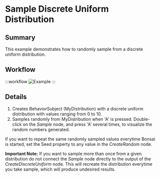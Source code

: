 # Sample Discrete Uniform Distribution

## Summary
This example demonstrates how to randomly sample from a discrete uniform distribution.

## Workflow

:::workflow
![Example](~/workflows//BonsaiExamples/Numeric.Distributions/SampleDiscreteUniformDistribution/SampleDiscreteUniformDistribution.bonsai)
:::

## Details
1. Creates BehaviorSubject (MyDistribution) with a discrete uniform distribution with values ranging from 0 to 10.
2. Samples randomly from MyDistribution when 'A' is pressed. Double-click on the *Sample* node, and press 'A' several times, to visualize the random numbers generated.

If you want to repeat the same randomly sampled values everytime Bonsai is started, set the Seed property to any value in the *CreateRandom* node.

**Important Note:** If you want to sample more than once from a given distribution do not connect the *Sample* node directly to the output of the *CreateDiscreteUniform* node. This will recreate the distribution everytime you take sample, which will produce undesired results.
